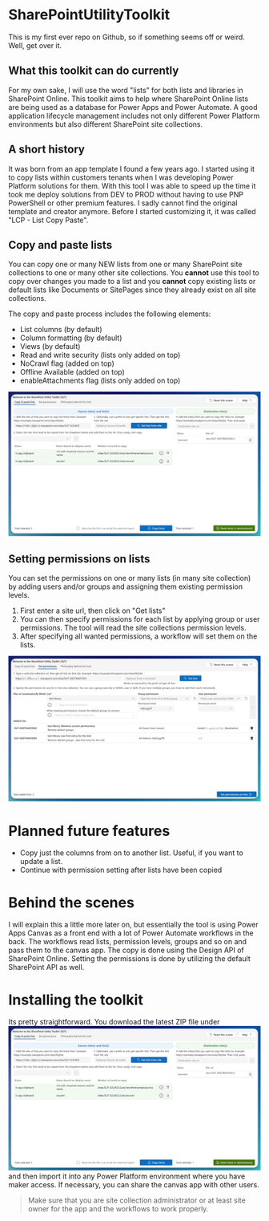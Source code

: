  # SharePointUtilityToolkit
This is my first ever repo on Github, so if something seems off or weird. Well, get over it. 

## What this toolkit can do currently
For my own sake, I will use the word "lists" for both lists and libraries in SharePoint Online. This toolkit aims to help where SharePoint Online lists are being used as a database for Power Apps and Power Automate. A good application lifecycle management includes not only different Power Platform environments but also different SharePoint site collections.

## A short history
It was born from an app template I found a few years ago. I started using it to copy lists within customers tenants when I was developing Power Platform solutions for them. With this tool I was able to speed up the time it took me deploy solutions from DEV to PROD without having to use PNP PowerShell or other premium features.
I sadly cannot find the original template and creator anymore. Before I started customizing it, it was called "LCP - List Copy Paste".


## Copy and paste lists
You can copy one or many NEW lists from one or many SharePoint site collections to one or many other site collections. You **cannot** use this tool to copy over changes you made to a list and you **cannot** copy existing lists or default lists like Documents or SitePages since they already exist on all site collections.

The copy and paste process includes the following elements: 
- List columns (by default)
- Column formatting (by default)
- Views (by default)
- Read and write security (lists only added on top)
- NoCrawl flag (added on top)
- Offline Available (added on top)
- enableAttachments flag (lists only added on top)

![Screenshot of the SharePoint Utility Toolkit and the copy screen.](https://github.com/rooobeert/SharePointUtilityToolkit/blob/main/assets/images/SUT_CopyingListsExample.png)

## Setting permissions on lists
You can set the permissions on one or many lists (in many site collection) by adding users and/or groups and assigning them existing permission levels.
1. First enter a site url, then click on "Get lists"
2. You can then specify permissions for each list by applying group or user permissions. The tool will read the site collections permission levels.
3. After specifying all wanted permissions, a workflow will set them on the lists.

![Screenshot of the SharePoint Utility Toolkit and the permission screen.](https://github.com/rooobeert/SharePointUtilityToolkit/blob/main/assets/images/SUT_SettingPermissionsExample.png)

# Planned future features
- Copy just the columns from on to another list. Useful, if you want to update a list.
- Continue with permission setting after lists have been copied

# Behind the scenes
I will explain this a little more later on, but essentially the tool is using Power Apps Canvas as a front end with a lot of Power Automate workflows in the back. The workflows read lists, permission levels, groups and so on and pass them to the canvas app. The copy is done using the Design API of SharePoint Online. Setting the permissions is done by utilizing the default SharePoint API as well.

# Installing the toolkit
Its pretty straightforward. You download the latest ZIP file under ![Releases](https://github.com/rooobeert/SharePointUtilityToolkit/blob/main/assets/images/SUT_CopyingListsExample.png) and then import it into any Power Platform environment where you have maker access. If necessary, you can share the canvas app with other users.

> Make sure that you are site collection administrator or at least site owner for the app and the workflows to work properly.
